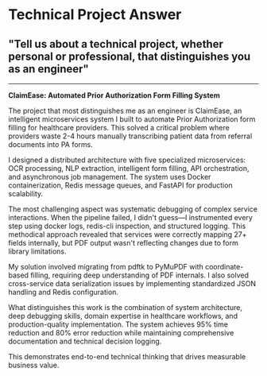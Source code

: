 # Technical Project Answer

## "Tell us about a technical project, whether personal or professional, that distinguishes you as an engineer"

---

**ClaimEase: Automated Prior Authorization Form Filling System**

The project that most distinguishes me as an engineer is ClaimEase, an intelligent microservices system I built to automate Prior Authorization form filling for healthcare providers. This solved a critical problem where providers waste 2-4 hours manually transcribing patient data from referral documents into PA forms.

I designed a distributed architecture with five specialized microservices: OCR processing, NLP extraction, intelligent form filling, API orchestration, and asynchronous job management. The system uses Docker containerization, Redis message queues, and FastAPI for production scalability.

The most challenging aspect was systematic debugging of complex service interactions. When the pipeline failed, I didn't guess—I instrumented every step using docker logs, redis-cli inspection, and structured logging. This methodical approach revealed that services were correctly mapping 27+ fields internally, but PDF output wasn't reflecting changes due to form library limitations.

My solution involved migrating from pdftk to PyMuPDF with coordinate-based filling, requiring deep understanding of PDF internals. I also solved cross-service data serialization issues by implementing standardized JSON handling and Redis configuration.

What distinguishes this work is the combination of system architecture, deep debugging skills, domain expertise in healthcare workflows, and production-quality implementation. The system achieves 95% time reduction and 80% error reduction while maintaining comprehensive documentation and technical decision logging.

This demonstrates end-to-end technical thinking that drives measurable business value.
